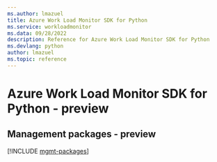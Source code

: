 ```yaml
---
ms.author: lmazuel
title: Azure Work Load Monitor SDK for Python
ms.service: workloadmonitor
ms.data: 09/28/2022
description: Reference for Azure Work Load Monitor SDK for Python
ms.devlang: python
author: lmazuel
ms.topic: reference
---
```

# Azure Work Load Monitor SDK for Python - preview

## Management packages - preview
[!INCLUDE [mgmt-packages](work-load-monitor-mgmt-index.md)]